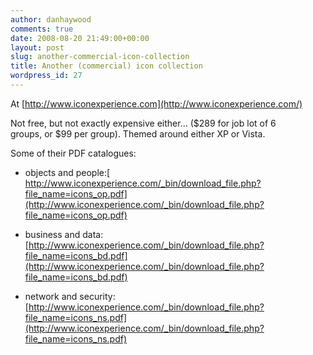 ```yaml
---
author: danhaywood
comments: true
date: 2008-08-20 21:49:00+00:00
layout: post
slug: another-commercial-icon-collection
title: Another (commercial) icon collection
wordpress_id: 27
---
```


At [http://www.iconexperience.com](http://www.iconexperience.com/)

Not free, but not exactly expensive either... ($289 for job lot of 6  
groups, or $99 per group).  Themed around either XP or Vista.

Some of their PDF catalogues:  


  * objects and people:[  
http://www.iconexperience.com/_bin/download_file.php?file_name=icons_op.pdf](http://www.iconexperience.com/_bin/download_file.php?file_name=icons_op.pdf)
  * business and data:  
[http://www.iconexperience.com/_bin/download_file.php?file_name=icons_bd.pdf](http://www.iconexperience.com/_bin/download_file.php?file_name=icons_bd.pdf)  

  * network and security:  
[http://www.iconexperience.com/_bin/download_file.php?file_name=icons_ns.pdf](http://www.iconexperience.com/_bin/download_file.php?file_name=icons_ns.pdf)
